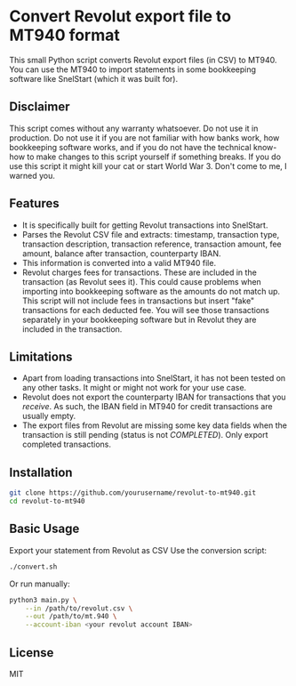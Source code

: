 # Convert Revolut export file to MT940 format

This small Python script converts Revolut export files (in CSV) to MT940. You can use the MT940 to import statements in some bookkeeping software like SnelStart (which it was built for).

## Disclaimer
This script comes without any warranty whatsoever. Do not use it in production. Do not use it if you are not familiar with how banks work, how bookkeeping software works, and if you do not have the technical know-how to make changes to this script yourself if something breaks. If you do use this script it might kill your cat or start World War 3. Don't come to me, I warned you.

## Features

* It is specifically built for getting Revolut transactions into SnelStart. 
* Parses the Revolut CSV file and extracts: timestamp, transaction type, transaction description, transaction reference, transaction amount, fee amount, balance after transaction, counterparty IBAN.
* This information is converted into a valid MT940 file.
* Revolut charges fees for transactions. These are included in the transaction (as Revolut sees it). This could cause problems when importing into bookkeeping software as the amounts do not match up. This script will not include fees in transactions but insert "fake" transactions for each deducted fee. You will see those transactions separately in your bookkeeping software but in Revolut they are included in the transaction.

## Limitations

* Apart from loading transactions into SnelStart, it has not been tested on any other tasks. It might or might not work for your use case.
* Revolut does not export the counterparty IBAN for transactions that you *receive*. As such, the IBAN field in MT940 for credit transactions are usually empty.
* The export files from Revolut are missing some key data fields when the transaction is still pending (status is not *COMPLETED*). Only export completed transactions.

## Installation

```bash
git clone https://github.com/yourusername/revolut-to-mt940.git
cd revolut-to-mt940
```

## Basic Usage

Export your statement from Revolut as CSV
Use the conversion script:

```bash
./convert.sh
```

Or run manually:

```bash
python3 main.py \
	--in /path/to/revolut.csv \
	--out /path/to/mt.940 \
	--account-iban <your revolut account IBAN>
```


## License

MIT
